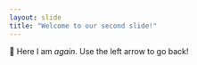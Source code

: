 ```yaml
---
layout: slide
title: "Welcome to our second slide!"
---
```

👋 Here I am *again*.
Use the left arrow to go back!
